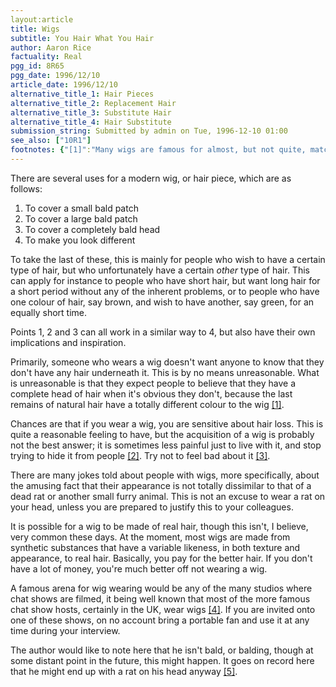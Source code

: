 ```yaml
---
layout:article
title: Wigs
subtitle: You Hair What You Hair
author: Aaron Rice
factuality: Real
pgg_id: 8R65
pgg_date: 1996/12/10
article_date: 1996/12/10
alternative_title_1: Hair Pieces
alternative_title_2: Replacement Hair
alternative_title_3: Substitute Hair
alternative_title_4: Hair Substitute
submission_string: Submitted by admin on Tue, 1996-12-10 01:00
see_also: ["10R1"]
footnotes: {"[1]":"Many wigs are famous for almost, but not quite, matching hair colour.","[2]":"Research states that more people laugh at wigs than at bald people.","[3]":"Indeed, British comedian, Alexei Sayle, decided that when he began to go bald, he would shave all his hair off.","[4]":"This is a matter of speculation, and may or may not be true.","[5]":"Although I have lived in a house with someone who wears a wig and, from personal experience, it is quite unpleasant to find the said item floating in the sink."}
---
```

<div>
<p>There are several uses for a modern wig, or hair piece, which are as follows:</p>
<ol>
<li value="1">To cover a small bald patch</li>
<li value="2">To cover a large bald patch</li>
<li value="3">To cover a completely bald head</li>
<li value="4">To make you look different</li>
</ol>
<p>To take the last of these, this is mainly for people who wish to have a certain type of hair, but who unfortunately have a certain <em>other</em> type of hair. This can apply for instance to people who have short hair, but want long hair for a short period without any of the inherent problems, or to people who have one colour of hair, say brown, and wish to have another, say green, for an equally short time.</p>
<p>Points 1, 2 and 3 can all work in a similar way to 4, but also have their own implications and inspiration.</p>
<p>Primarily, someone who wears a wig doesn't want anyone to know that they don't have any hair underneath it. This is by no means unreasonable. What is unreasonable is that they expect people to believe that they have a complete head of hair when it's obvious they don't, because the last remains of natural hair have a totally different colour to the wig <a href="#footnotes.1" class="footnote-link">[1]</a>.</p>
<p>Chances are that if you wear a wig, you are sensitive about hair loss. This is quite a reasonable feeling to have, but the acquisition of a wig is probably not the best answer; it is sometimes less painful just to live with it, and stop trying to hide it from people <a href="#footnotes.2" class="footnote-link">[2]</a>. Try not to feel bad about it <a href="#footnotes.3" class="footnote-link">[3]</a>.</p>
<p>There are many jokes told about people with wigs, more specifically, about the amusing fact that their appearance is not totally dissimilar to that of a dead rat or another small furry animal. This is not an excuse to wear a rat on your head, unless you are prepared to justify this to your colleagues.</p>
<p>It is possible for a wig to be made of real hair, though this isn't, I believe, very common these days. At the moment, most wigs are made from synthetic substances that have a variable likeness, in both texture and appearance, to real hair. Basically, you pay for the better hair. If you don't have a lot of money, you're much better off not wearing a wig.</p>
<p>A famous arena for wig wearing would be any of the many studios where chat shows are filmed, it being well known that most of the more famous chat show hosts, certainly in the UK, wear wigs <a href="#footnotes.4" class="footnote-link">[4]</a>. If you are invited onto one of these shows, on no account bring a portable fan and use it at any time during your interview.</p>
<p>The author would like to note here that he isn't bald, or balding, though at some distant point in the future, this might happen. It goes on record here that he might end up with a rat on his head anyway <a href="#footnotes.5" class="footnote-link">[5]</a>.</p>
</div>
